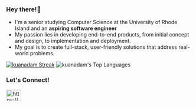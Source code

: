 ### Hey there!👋
- I'm a senior studying Computer Science at the University of Rhode Island and an **aspiring software engineer**
- My passion lies in developing end-to-end products, from initial concept and design, to implementation and deployment.
- My goal is to create full-stack, user-friendly solutions that address real-world problems.

[![kuanadam Streak](https://streak-stats.demolab.com/?user=kuanadam)](https://git.io/streak-stats)
![kuanadam's Top Languages](https://github-readme-stats.vercel.app/api/top-langs/?username=kuanadam&theme=tokyonight&show_icons=true&hide_border=true&layout=compact)


### Let's Connect!
<a href="https://linkedin.com/in/https://www.linkedin.com/in/adamkuan/" target="blank"><img align="center" src="https://raw.githubusercontent.com/rahuldkjain/github-profile-readme-generator/master/src/images/icons/Social/linked-in-alt.svg" alt="https://www.linkedin.com/in/adamkuan/" height="30" width="40" /></a>
